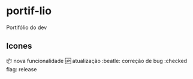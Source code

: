 # portif-lio
Portifólio do dev

## Icones
:package: nova funcionalidade
:up: atualização
:beatle: correção de bug
:checked flag: release

